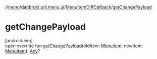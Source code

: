 //[menu](../../../index.md)/[danbroid.util.menu.ui](../index.md)/[MenuItemDiffCallback](index.md)/[getChangePayload](get-change-payload.md)

# getChangePayload

[androidJvm]\
open override fun [getChangePayload](get-change-payload.md)(oldItem: [MenuItem](../../danbroid.util.menu/-menu-item/index.md), newItem: [MenuItem](../../danbroid.util.menu/-menu-item/index.md)): [Any](https://kotlinlang.org/api/latest/jvm/stdlib/kotlin/-any/index.html)?

